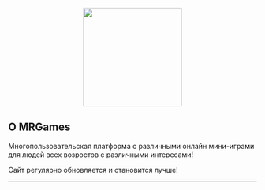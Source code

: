 <p align="center"><img src="http://wikiclipart.com/wp-content/uploads/2016/11/Snake-clipart-5-2.png" width="200px"></p>

## О MRGames

Многопользовательская платформа с различными онлайн мини-играми для людей всех возростов с различными интересами!

Сайт регулярно обновляется и становится лучше!

<hr/>
